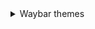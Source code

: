 <details> 
  <summary> Waybar themes </summary>
    
   - **Monochrome**

     <details>
       
       <summary>Here's an image, just in case:</summary>
       
![image](https://raw.githubusercontent.com/gkmax132/hyprland_dotfiles/refs/heads/main/images/waybar/monochrome.png)   

